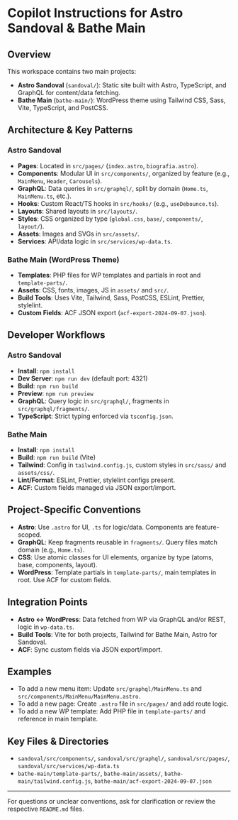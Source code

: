 # Copilot Instructions for Astro Sandoval & Bathe Main

## Overview

This workspace contains two main projects:

- **Astro Sandoval** (`sandoval/`): Static site built with Astro, TypeScript, and GraphQL for content/data fetching.
- **Bathe Main** (`bathe-main/`): WordPress theme using Tailwind CSS, Sass, Vite, TypeScript, and PostCSS.

## Architecture & Key Patterns

### Astro Sandoval

- **Pages**: Located in `src/pages/` (`index.astro`, `biografia.astro`).
- **Components**: Modular UI in `src/components/`, organized by feature (e.g., `MainMenu`, `Header`, `Carousels`).
- **GraphQL**: Data queries in `src/graphql/`, split by domain (`Home.ts`, `MainMenu.ts`, etc.).
- **Hooks**: Custom React/TS hooks in `src/hooks/` (e.g., `useDebounce.ts`).
- **Layouts**: Shared layouts in `src/layouts/`.
- **Styles**: CSS organized by type (`global.css`, `base/`, `components/`, `layout/`).
- **Assets**: Images and SVGs in `src/assets/`.
- **Services**: API/data logic in `src/services/wp-data.ts`.

### Bathe Main (WordPress Theme)

- **Templates**: PHP files for WP templates and partials in root and `template-parts/`.
- **Assets**: CSS, fonts, images, JS in `assets/` and `src/`.
- **Build Tools**: Uses Vite, Tailwind, Sass, PostCSS, ESLint, Prettier, stylelint.
- **Custom Fields**: ACF JSON export (`acf-export-2024-09-07.json`).

## Developer Workflows

### Astro Sandoval

- **Install**: `npm install`
- **Dev Server**: `npm run dev` (default port: 4321)
- **Build**: `npm run build`
- **Preview**: `npm run preview`
- **GraphQL**: Query logic in `src/graphql/`, fragments in `src/graphql/fragments/`.
- **TypeScript**: Strict typing enforced via `tsconfig.json`.

### Bathe Main

- **Install**: `npm install`
- **Build**: `npm run build` (Vite)
- **Tailwind**: Config in `tailwind.config.js`, custom styles in `src/sass/` and `assets/css/`.
- **Lint/Format**: ESLint, Prettier, stylelint configs present.
- **ACF**: Custom fields managed via JSON export/import.

## Project-Specific Conventions

- **Astro**: Use `.astro` for UI, `.ts` for logic/data. Components are feature-scoped.
- **GraphQL**: Keep fragments reusable in `fragments/`. Query files match domain (e.g., `Home.ts`).
- **CSS**: Use atomic classes for UI elements, organize by type (atoms, base, components, layout).
- **WordPress**: Template partials in `template-parts/`, main templates in root. Use ACF for custom fields.

## Integration Points

- **Astro ↔ WordPress**: Data fetched from WP via GraphQL and/or REST, logic in `wp-data.ts`.
- **Build Tools**: Vite for both projects, Tailwind for Bathe Main, Astro for Sandoval.
- **ACF**: Sync custom fields via JSON export/import.

## Examples

- To add a new menu item: Update `src/graphql/MainMenu.ts` and `src/components/MainMenu/MainMenu.astro`.
- To add a new page: Create `.astro` file in `src/pages/` and add route logic.
- To add a new WP template: Add PHP file in `template-parts/` and reference in main template.

## Key Files & Directories

- `sandoval/src/components/`, `sandoval/src/graphql/`, `sandoval/src/pages/`, `sandoval/src/services/wp-data.ts`
- `bathe-main/template-parts/`, `bathe-main/assets/`, `bathe-main/tailwind.config.js`, `bathe-main/acf-export-2024-09-07.json`

---

For questions or unclear conventions, ask for clarification or review the respective `README.md` files.
